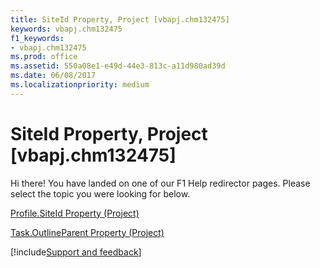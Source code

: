 ```yaml
---
title: SiteId Property, Project [vbapj.chm132475]
keywords: vbapj.chm132475
f1_keywords:
- vbapj.chm132475
ms.prod: office
ms.assetid: 550a08e1-e49d-44e3-813c-a11d980ad39d
ms.date: 06/08/2017
ms.localizationpriority: medium
---
```



# SiteId Property, Project [vbapj.chm132475]

Hi there! You have landed on one of our F1 Help redirector pages. Please select the topic you were looking for below.

[Profile.SiteId Property (Project)](https://msdn.microsoft.com/library/18d72450-e7d6-55b7-733c-45db023469c5%28Office.15%29.aspx)

[Task.OutlineParent Property (Project)](https://msdn.microsoft.com/library/54dc7d2a-feb0-da23-5116-decf0f4388e9%28Office.15%29.aspx)

[!include[Support and feedback](~/includes/feedback-boilerplate.md)]